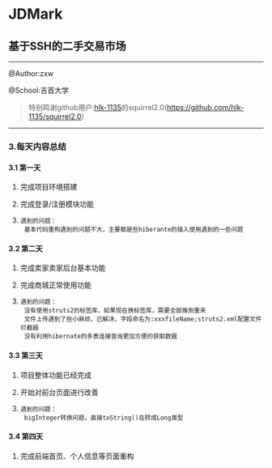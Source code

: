 # JDMark
## 基于SSH的二手交易市场

------

@Author:zxw

@School:吉首大学

> 特别鸣谢github用户:[hlk-1135](https://github.com/hlk-1135)的squirrel2.0(https://github.com/hlk-1135/squirrel2.0)

------

### 3.每天内容总结

#### 3.1 第一天

1. 完成项目环境搭建

2. 完成登录/注册模块功能

3. ```
   遇到的问题：
   	基本代码重构遇到的问题不大，主要都是些hiberante的插入使用遇到的一些问题
   ```

#### 3.2 第二天

1. 完成卖家卖家后台基本功能

2. 完成商城正常使用功能

3. ```
   遇到的问题：
   	没有使用struts2的标签库，如果现在换标签库，需要全部推倒重来
   	文件上传遇到了些小麻烦，已解决，字段命名为:xxxfileName;struts2.xml配置文件拦截器
   	没有利用hibernate的多表连接查询更加方便的获取数据
   ```


#### 3.3 第三天

1. 项目整体功能已经完成

2. 开始对前台页面进行改善

3. ```
   遇到的问题：
   	bigInteger转换问题，直接toString()在转成Long类型
   ```


#### 3.4 第四天

1. 完成前端首页、个人信息等页面重构